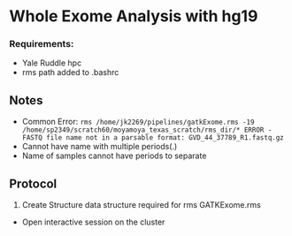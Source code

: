 # Whole Exome Analysis with hg19

### Requirements:
- Yale Ruddle hpc
- rms path added to .bashrc

## Notes
- Common Error:  `rms /home/jk2269/pipelines/gatkExome.rms -19 /home/sp2349/scratch60/moyamoya_texas_scratch/rms_dir/* ERROR - FASTQ file name not in a parsable format: GVD_44_37789_R1.fastq.gz`
- Cannot have name with multiple periods(.)
- Name of samples cannot have periods to separate
## Protocol

1. Create Structure data structure required for rms GATKExome.rms


- Open interactive session on the cluster
